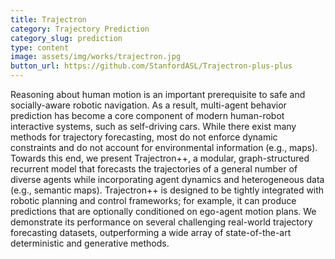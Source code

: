 ```yaml
---
title: Trajectron
category: Trajectory Prediction
category_slug: prediction
type: content
image: assets/img/works/trajectron.jpg
button_url: https://github.com/StanfordASL/Trajectron-plus-plus
---
```


Reasoning about human motion is an important prerequisite to safe and socially-aware robotic navigation. As a result, multi-agent behavior prediction has become a core component of modern human-robot interactive systems, such as self-driving cars. While there exist many methods for trajectory forecasting, most do not enforce dynamic constraints and do not account for environmental information (e.g., maps). Towards this end, we present Trajectron++, a modular, graph-structured recurrent model that forecasts the trajectories of a general number of diverse agents while incorporating agent dynamics and heterogeneous data (e.g., semantic maps). Trajectron++ is designed to be tightly integrated with robotic planning and control frameworks; for example, it can produce predictions that are optionally conditioned on ego-agent motion plans. We demonstrate its performance on several challenging real-world trajectory forecasting datasets, outperforming a wide array of state-of-the-art deterministic and generative methods.